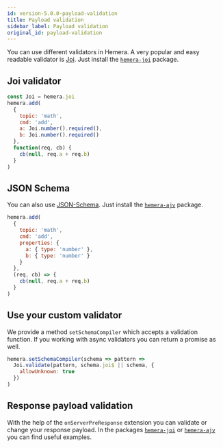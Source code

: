 ```yaml
---
id: version-5.0.0-payload-validation
title: Payload validation
sidebar_label: Payload validation
original_id: payload-validation
---
```


You can use different validators in Hemera. A very popular and easy readable validator is [Joi](https://github.com/hapijs/joi).
Just install the [`hemera-joi`](https://github.com/hemerajs/hemera/tree/master/packages/hemera-joi) package.

## Joi validator

```js
const Joi = hemera.joi
hemera.add(
  {
    topic: 'math',
    cmd: 'add',
    a: Joi.number().required(),
    b: Joi.number().required()
  },
  function(req, cb) {
    cb(null, req.a + req.b)
  }
)
```

## JSON Schema

You can also use [JSON-Schema](http://json-schema.org/). Just install the [`hemera-ajv`](https://github.com/hemerajs/hemera/tree/master/packages/hemera-ajv) package.

```js
hemera.add(
  {
    topic: 'math',
    cmd: 'add',
    properties: {
      a: { type: 'number' },
      b: { type: 'number' }
    }
  },
  (req, cb) => {
    cb(null, req.a + req.b)
  }
)
```

## Use your custom validator

We provide a method `setSchemaCompiler` which accepts a validation function. If you working with async validators you can return a promise as well.

```js
hemera.setSchemaCompiler(schema => pattern =>
  Joi.validate(pattern, schema.joi$ || schema, {
    allowUnknown: true
  })
)
```

## Response payload validation

With the help of the `onServerPreResponse` extension you can validate or change your response payload. In the packages [`hemera-joi`](https://github.com/hemerajs/hemera/tree/master/packages/hemera-joi) or [`hemera-ajv`](https://github.com/hemerajs/hemera/tree/master/packages/hemera-ajv) you can find useful examples.
